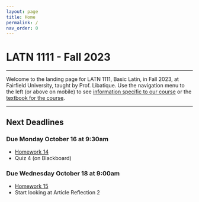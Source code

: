 ```yaml
---
layout: page
title: Home
permalink: /
nav_order: 0
---
```


# LATN 1111 - Fall 2023

***

Welcome to the landing page for LATN 1111, Basic Latin, in Fall 2023, at Fairfield University, taught by Prof. Libatique. Use the navigation menu to the left (or above on mobile) to see [information specific to our course](/course_info) or the [textbook for the course](/textbook).

***

## Next Deadlines

### Due Monday October 16 at 9:30am
* [Homework 14](../homework/homework#homework-14-due-m-1016)
* Quiz 4 (on Blackboard)

### Due Wednesday October 18 at 9:00am
* [Homework 15](../homework/homework#homework-15-due-w-1018)
* Start looking at Article Reflection 2